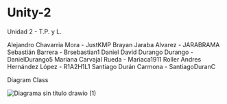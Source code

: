 # Unity-2
Unidad 2 - T.P. y L.

Alejandro Chavarria Mora - JustKMP
Brayan Jaraba Alvarez - JARABRAMA
Sebastián Barrera - Brsebastian1
Daniel David Durango Durango - DanielDurango5
Mariana Carvajal Rueda - Mariaca1911
Roller Andres Hernández López - R1A2H1L1
Santiago Durán Carmona - SantiagoDuranC


Diagram Class

![Diagrama sin título drawio (1)](https://github.com/p-1-e/Unity-2/assets/143720710/cb27b065-9355-4185-884a-d49487d1fcb5)
